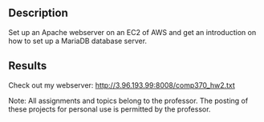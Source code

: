 ## Description
 Set up an Apache webserver on an EC2 of AWS and get an introduction on how to set up a MariaDB database server.

 ## Results
 Check out my webserver: http://3.96.193.99:8008/comp370_hw2.txt

 Note: All assignments and topics belong to the professor. The posting of these projects for personal use is permitted by the professor.

